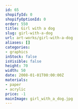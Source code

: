 ```yaml
---
id: 65
shopifyId: 0
shopifyOptionId: 0
order: 550
title: Girl with a dog
slug: girl-with-a-dog
url: art-works/girl-with-a-dog
aliases: []
categories:
- graphics
inStock: false
isVisible: false
height: 70
width: 50
date: 2008-01-01T00:00:00Z
materials:
- paper
- acrylic
price: -1
mainImage: girl_with_a_dog.jpg
---
```


